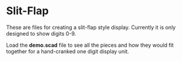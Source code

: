 # Slit-Flap

These are files for creating a slit-flap style display. Currently it
is only designed to show digits 0-9.

Load the **demo.scad** file to see all the pieces and how they would
fit together for a hand-cranked one digit display unit.